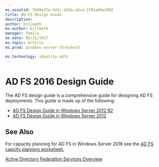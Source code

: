 ```yaml
---
ms.assetid: fb09e37e-5d1c-428a-a2ca-2f01a0ba2992
title: AD FS Design Guide
description:
author: billmath
ms.author: billmath
manager: femila
ms.date: 05/31/2017
ms.topic: article
ms.prod: windows-server-threshold

ms.technology: identity-adfs
---
```

# AD FS 2016 Design Guide



The AD FS design guide is a comprehensive guide for designing AD FS deployments.  This guide is made up of the following:

-   [AD FS Design Guide in Windows Server 2012 R2](AD-FS-Design-Guide-in-Windows-Server-2012-R2.md)
-   [AD FS Design Guide in Windows Server 2012](AD-FS-Design-Guide-in-Windows-Server-2012.md)
  

  
## See Also  
For capacity planning for AD FS in Windows Server 2016 see the [AD FS capcity planning worksheet.](http://adfsdocs.blob.core.windows.net/adfs/ADFSCapacity2016.xlsx)  
  
[Active Directory Federation Services Overview](../../Active-Directory-Federation-Services.md)
